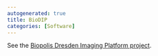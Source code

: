 ```yaml
---
autogenerated: true
title: BioDIP
categories: [Software]
---
```


See the [Biopolis Dresden Imaging Platform project](http://www.biodip.de/wiki/Biopolis_Dresden_Imaging_Platform).
